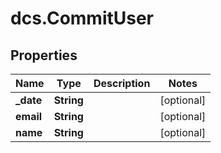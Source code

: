 # dcs.CommitUser

## Properties
Name | Type | Description | Notes
------------ | ------------- | ------------- | -------------
**_date** | **String** |  | [optional] 
**email** | **String** |  | [optional] 
**name** | **String** |  | [optional] 
